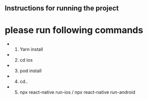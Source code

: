 ## Instructions for running the project
# please run following commands 
* 1. Yarn install
* 2. cd ios
* 3. pod install
* 4. cd..
* 5. npx react-native run-ios /   npx react-native run-android
